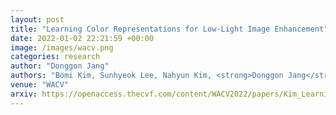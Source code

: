 ```yaml
---
layout: post
title: "Learning Color Representations for Low-Light Image Enhancement"
date: 2022-01-02 22:21:59 +00:00
image: /images/wacv.png
categories: research
author: "Donggon Jang"
authors: "Bomi Kim, Sunhyeok Lee, Nahyun Kim, <strong>Donggon Jang</strong>, Dae-Shik Kim"
venue: "WACV"
arxiv: https://openaccess.thecvf.com/content/WACV2022/papers/Kim_Learning_Color_Representations_for_Low-Light_Image_Enhancement_WACV_2022_paper.pdf
---
```

